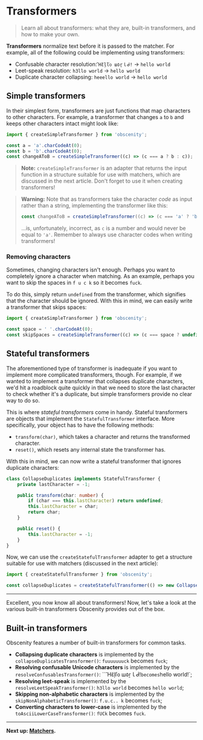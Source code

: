 # Transformers

> Learn all about transformers: what they are, built-in transformers, and how to make your own.

**Transformers** normalize text before it is passed to the matcher. For example, all of the following could be implementing using transformers:

- Confusable character resolution: `Ἢἕļľᦞ ш٥ṟｌᑰ!` -> `hello world`
- Leet-speak resolution: `h3llo world` -> `hello world`
- Duplicate character collapsing: `heeello world` -> `hello world`

## Simple transformers

In their simplest form, transformers are just functions that map characters to other characters. For example, a transformer that changes `a` to `b` and keeps other characters intact might look like:

```typescript
import { createSimpleTransformer } from 'obscenity';

const a = 'a'.charCodeAt(0);
const b = 'b'.charCodeAt(0);
const changeAToB = createSimpleTransformer((c) => (c === a ? b : c));
```

> **Note:** `createSimpleTransformer` is an adapter that returns the input function in a structure suitable for use with matchers, which are discussed in the next article. Don't forget to use it when creating transformers!

> **Warning:** Note that as transformers take the character _code_ as input rather than a string, implementing the transformer like this:
>
> ```typescript
> const changeAToB = createSimpleTransformer((c) => (c === 'a' ? 'b' : c));
> ```
>
> ...is, unfortunately, incorrect, as `c` is a number and would never be equal to `'a'`. Remember to always use character codes when writing transformers!

### Removing characters

Sometimes, changing characters isn't enough. Perhaps you want to completely ignore a character when matching. As an example, perhaps you want to skip the spaces in `f u c k` so it becomes `fuck`.

To do this, simply return `undefined` from the transformer, which signifies that the character should be ignored. With this in mind, we can easily write a transformer that skips spaces:

```typescript
import { createSimpleTransformer } from 'obscenity';

const space = ' '.charCodeAt(0);
const skipSpaces = createSimpleTransformer((c) => (c === space ? undefined : c));
```

## Stateful transformers

The aforementioned type of transformer is inadequate if you want to implement more complicated transformers, though. For example, if we wanted to implement a transformer that collapses duplicate characters, we'd hit a roadblock quite quickly in that we need to store the last character to check whether it's a duplicate, but simple transformers provide no clear way to do so.

This is where _stateful transformers_ come in handy. Stateful transformers are objects that implement the `StatefulTransformer` interface. More specifically, your object has to have the following methods:

- `transform(char)`, which takes a character and returns the transformed character.
- `reset()`, which resets any internal state the transformer has.

With this in mind, we can now write a stateful transformer that ignores duplicate characters:

```typescript
class CollapseDuplicates implements StatefulTransformer {
	private lastCharacter = -1;

	public transform(char: number) {
		if (char === this.lastCharacter) return undefined;
		this.lastCharacter = char;
		return char;
	}

	public reset() {
		this.lastCharacter = -1;
	}
}
```

Now, we can use the `createStatefulTransformer` adapter to get a structure suitable for use with matchers (discussed in the next article):

```typescript
import { createStatefulTransformer } from 'obscenity';

const collapseDuplicates = createStatefulTransformer(() => new CollapseDuplicates());
```

---

Excellent, you now know all about transformers! Now, let's take a look at the various built-in transformers Obscenity provides out of the box.

## Built-in transformers

Obscenity features a number of built-in transformers for common tasks.

- **Collapsing duplicate characters** is implemented by the `collapseDuplicatesTransformer()`: `fuuuuuuuck` becomes `fuck`;
- **Resolving confusable Unicode characters** is implemented by the `resolveConfusablesTransformer()`: ``Ἢἕļľᦞ ш٥ṟｌᑰ!` becomes `hello world!`;
- **Resolving leet-speak** is implemented by the `resolveLeetSpeakTransformer()`: `h3llo world` becomes `hello world`;
- **Skipping non-alphabetic characters** is implemented by the `skipNonAlphabeticTransformer()`: `f.u.c.. k` becomes `fuck`;
- **Converting characters to lower-case** is implemented by the `toAsciiLowerCaseTransformer()`: `fUCk` becomes `fuck`.

---

**Next up: [Matchers](./matchers.md).**
